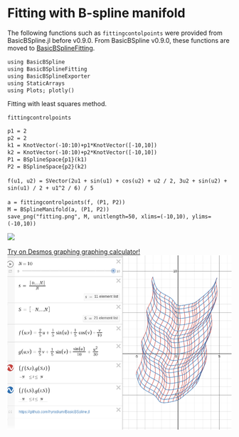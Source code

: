 # Fitting with B-spline manifold

The following functions such as `fittingcontolpoints` were provided from BasicBSpline.jl before v0.9.0.
From BasicBSpline v0.9.0, these functions are moved to [BasicBSplineFitting](https://github.com/hyrodium/BasicBSplineFitting.jl).

```@setup math
using BasicBSpline
using BasicBSplineFitting
using BasicBSplineExporter
using StaticArrays
using Plots; plotly()
```

Fitting with least squares method.

```@docs
fittingcontrolpoints
```

```@example math
p1 = 2
p2 = 2
k1 = KnotVector(-10:10)+p1*KnotVector([-10,10])
k2 = KnotVector(-10:10)+p2*KnotVector([-10,10])
P1 = BSplineSpace{p1}(k1)
P2 = BSplineSpace{p2}(k2)

f(u1, u2) = SVector(2u1 + sin(u1) + cos(u2) + u2 / 2, 3u2 + sin(u2) + sin(u1) / 2 + u1^2 / 6) / 5

a = fittingcontrolpoints(f, (P1, P2))
M = BSplineManifold(a, (P1, P2))
save_png("fitting.png", M, unitlength=50, xlims=(-10,10), ylims=(-10,10))
```
![](fitting.png)

[Try on Desmos graphing graphing calculator!](https://www.desmos.com/calculator/2hm3b1fbdf)
![](img/fitting_desmos.png)
